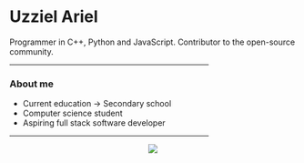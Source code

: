 # Uzziel Ariel

Programmer in C++, Python and JavaScript.
Contributor to the open-source community.
<hr width="350"/>
<h3>About me</h3>
<ul>
  <li>Current education -> Secondary school</li>
  <li>Computer science student</li>
  <li>Aspiring full stack software developer</li>
</ul>
<hr width="350"/>
<p align="center">
<img src="https://github-readme-stats.vercel.app/api?username=UzzielAriel&show_icons=true&theme=radical"/>
</p>
